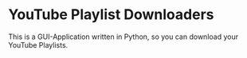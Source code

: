 # YouTube Playlist Downloaders
This is a GUI-Application written in Python, so you can download your YouTube Playlists.